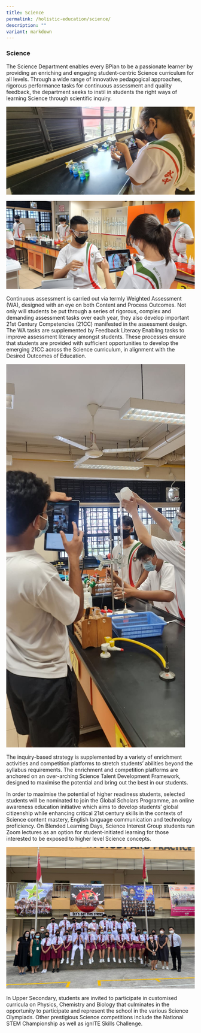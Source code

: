 ```yaml
---
title: Science
permalink: /holistic-education/science/
description: ""
variant: markdown
---
```

### Science

The Science Department enables every BPian to be a passionate learner by providing an enriching and engaging student-centric Science curriculum for all levels. Through a wide range of innovative pedagogical approaches, rigorous performance tasks for continuous assessment and quality feedback, the department seeks to instil in students the right ways of learning Science through scientific inquiry. 

![](/images/Copy_of_Science5.jpg)

![](/images/Copy_of_Science7.jpg)



Continuous assessment is carried out via termly Weighted Assessment (WA), designed with an eye on both Content and Process Outcomes. Not only will students be put through a series of rigorous, complex and demanding assessment tasks over each year, they also develop important 21st Century Competencies (21CC) manifested in the assessment design. The WA tasks are supplemented by Feedback Literacy Enabling tasks to improve assessment literacy amongst students. These processes ensure that students are provided with sufficient opportunities to develop the emerging 21CC across the Science curriculum, in alignment with the Desired Outcomes of Education.

![](/images/Copy_of_Science8.jpg)

The inquiry-based strategy is supplemented by a variety of enrichment activities and competition platforms to stretch students’ abilities beyond the syllabus requirements. The enrichment and competition platforms are anchored on an over-arching Science Talent Development Framework, designed to maximise the potential and bring out the best in our students.

In order to maximise the potential of higher readiness students, selected students will be nominated to join the Global Scholars Programme, an online awareness education initiative which aims to develop students’ global citizenship while enhancing critical 21st century skills in the contexts of Science content mastery, English language communication and technology proficiency. On Blended Learning Days, Science Interest Group students run Zoom lectures as an option for student-initiated learning for those interested to be exposed to higher level Science concepts. 

![](/images/Copy_of_Science6.jpg)

In Upper Secondary, students are invited to participate in customised curricula on Physics, Chemistry and Biology that culminates in the opportunity to participate and represent the school in the various Science Olympiads. Other prestigious Science competitions include the National STEM Championship as well as ignITE Skills Challenge.











